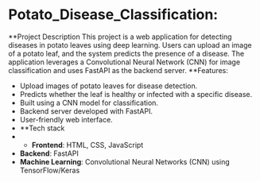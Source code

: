 # Potato_Disease_Classification:

**Project Description
This project is a web application for detecting diseases in potato leaves using deep learning. 
Users can upload an image of a potato leaf, and the system predicts the presence of a disease. 
The application leverages a Convolutional Neural Network (CNN) for image classification and uses 
FastAPI as the backend server.
**Features:
- Upload images of potato leaves for disease detection.
- Predicts whether the leaf is healthy or infected with a specific disease.
- Built using a CNN model for classification.
- Backend server developed with FastAPI.
- User-friendly web interface.
- **Tech stack
- - **Frontend**: HTML, CSS, JavaScript
- **Backend**: FastAPI
- **Machine Learning**: Convolutional Neural Networks (CNN) using TensorFlow/Keras


